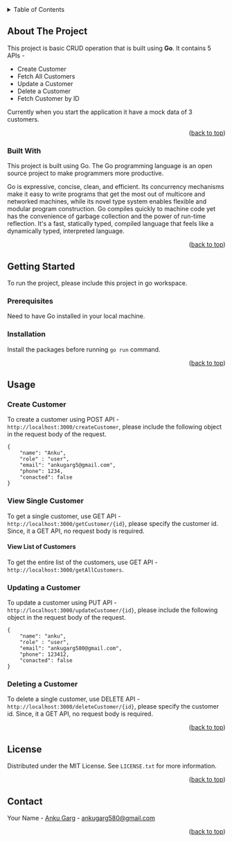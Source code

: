 <!-- TABLE OF CONTENTS -->
<details>
  <summary>Table of Contents</summary>
  <ol>
    <li>
      <a href="#about-the-project">About The Project</a>
      <ul>
        <li><a href="#built-with">Built With</a></li>
      </ul>
    </li>
    <li>
      <a href="#getting-started">Getting Started</a>
      <ul>
        <li><a href="#prerequisites">Prerequisites</a></li>
        <li><a href="#installation">Installation</a></li>
      </ul>
    </li>
    <li><a href="#license">License</a></li>
    <li><a href="#contact">Contact</a></li>
  </ol>
</details>

<!-- ABOUT THE PROJECT -->

## About The Project

This project is basic CRUD operation that is built using **Go**. It contains 5 APIs -

- Create Customer
- Fetch All Customers
- Update a Customer
- Delete a Customer
- Fetch Customer by ID

Currently when you start the application it have a mock data of 3 customers.

<p align="right">(<a href="#top">back to top</a>)</p>

### Built With

This project is built using Go. The Go programming language is an open source project to make programmers more productive.

Go is expressive, concise, clean, and efficient. Its concurrency mechanisms make it easy to write programs that get the most out of multicore and networked machines, while its novel type system enables flexible and modular program construction. Go compiles quickly to machine code yet has the convenience of garbage collection and the power of run-time reflection. It's a fast, statically typed, compiled language that feels like a dynamically typed, interpreted language.

<p align="right">(<a href="#top">back to top</a>)</p>

<!-- GETTING STARTED -->

## Getting Started

To run the project, please include this project in go workspace.

### Prerequisites

Need to have Go installed in your local machine.

### Installation

Install the packages before running `go run` command.

<p align="right">(<a href="#top">back to top</a>)</p>

<!-- USAGE EXAMPLES -->

## Usage

### Create Customer

To create a customer using POST API - `http://localhost:3000/createCustomer`, please include the following object in the request body of the request.

```
{
    "name": "Anku",
    "role" : "user",
    "email": "ankugarg5@gmail.com",
    "phone": 1234,
    "conacted": false
}
```

### View Single Customer

To get a single customer, use GET API - `http://localhost:3000/getCustomer/{id}`, please specify the customer id. Since, it a GET API, no request body is required.

#### View List of Customers

To get the entire list of the customers, use GET API - `http://localhost:3000/getAllCustomers`.

### Updating a Customer

To update a customer using PUT API - `http://localhost:3000/updateCustomer/{id}`, please include the following object in the request body of the request.

```
{
    "name": "anku",
    "role" : "user",
    "email": "ankugarg580@gmail.com",
    "phone": 123412,
    "conacted": false
}
```

### Deleting a Customer

To delete a single customer, use DELETE API - `http://localhost:3000/deleteCustomer/{id}`, please specify the customer id. Since, it a GET API, no request body is required.

<p align="right">(<a href="#top">back to top</a>)</p>

<!-- LICENSE -->

## License

Distributed under the MIT License. See `LICENSE.txt` for more information.

<p align="right">(<a href="#top">back to top</a>)</p>

<!-- CONTACT -->

## Contact

Your Name - [Anku Garg](https://www.linkedin.com/in/anku580/) - ankugarg580@gmail.com

<p align="right">(<a href="#top">back to top</a>)</p>
